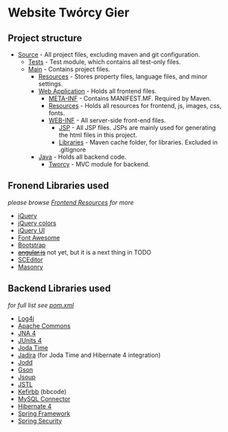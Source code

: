 # Website Twórcy Gier

## Project structure
* [Source](src) - All project files, excluding maven and git configuration.
  * [Tests](src/test) - Test module, which contains all test-only files.
  * [Main](src/main) - Contains project files.
    * [Resources](src/main/resources) - Stores property files, language files, and minor settings.
    * [Web Application](src/main/webapp) - Holds all frontend files.
      * [META-INF](src/main/webapp/META-INF) - Contains MANIFEST.MF. Required by Maven.
      * [Resources](src/main/webapp/resources) - Holds all resources for frontend, js, images, css, fonts.
      * [WEB-INF](src/main/webapp/WEB-INF) - All server-side front-end files.
        * [JSP](src/main/webapp/WEB-INF/jsp) - All JSP files. JSPs are mainly used for generating the html files in this project.
        * [Libraries](src/main/webapp/WEB-INF/lib) - Maven cache folder, for libraries. Excluded in .gitignore
    * [Java](src/main/java) - Holds all backend code.
      * [Tworcy](src/main/java/com/clockwise/tworcy) - MVC module for backend.

## Fronend Libraries used
_please browse [Frontend Resources](src/main/webapp/resources) for more_
* [jQuery](https://jquery.com/)
* [jQuery colors](https://github.com/jquery/jquery-color)
* [jQuery UI](https://jqueryui.com/)
* [Font Awesome](https://fortawesome.github.io/Font-Awesome/)
* [Bootstrap](http://getbootstrap.com/)
* ~~[angular.js](https://angularjs.org/)~~ not yet, but it is a next thing in TODO
* [SCEditor](http://www.sceditor.com/)
* [Masonry](http://masonry.desandro.com)

## Backend Libraries used
_for full list see [pom.xml](https://github.com/ghandhikus/TworcyGierStrona/blob/master/pom.xml)_
* [Log4j](http://logging.apache.org/log4j)
* [Apache Commons](https://commons.apache.org/)
* [JNA 4](https://github.com/java-native-access/jna)
* [JUnits 4](http://junit.org/junit4/)
* [Joda Time](http://www.joda.org/joda-time/)
* [Jadira](http://jadira.sourceforge.net/) (for Joda Time and Hibernate 4 integration)
* [Jodd](http://jodd.org/)
* [Gson](https://github.com/google/gson)
* [Jsoup](http://jsoup.org/)
* [JSTL](http://www.oracle.com/technetwork/java/index-jsp-135995.html)
* [Kefirbb](http://kefirsf.org/kefirbb/) (bbcode)
* [MySQL Connector](https://www.mysql.com/products/connector/)
* [Hibernate 4](http://hibernate.org/orm/downloads/)
* [Spring Framework](http://projects.spring.io/spring-framework/)
* [Spring Security](http://projects.spring.io/spring-security/)
